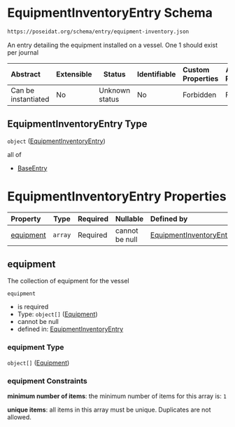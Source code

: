 # EquipmentInventoryEntry Schema

```txt
https://poseidat.org/schema/entry/equipment-inventory.json
```

An entry detailing the equipment installed on a vessel. One 1 should exist per journal


| Abstract            | Extensible | Status         | Identifiable | Custom Properties | Additional Properties | Access Restrictions | Defined In                                                                                |
| :------------------ | ---------- | -------------- | ------------ | :---------------- | --------------------- | ------------------- | ----------------------------------------------------------------------------------------- |
| Can be instantiated | No         | Unknown status | No           | Forbidden         | Forbidden             | none                | [equipment-inventory.json](schemas/entry/equipment-inventory.json "open original schema") |

## EquipmentInventoryEntry Type

`object` ([EquipmentInventoryEntry](equipment-inventory.md))

all of

-   [BaseEntry](position-allof-baseentry.md "check type definition")

# EquipmentInventoryEntry Properties

| Property                | Type    | Required | Nullable       | Defined by                                                                                                                                                     |
| :---------------------- | ------- | -------- | -------------- | :------------------------------------------------------------------------------------------------------------------------------------------------------------- |
| [equipment](#equipment) | `array` | Required | cannot be null | [EquipmentInventoryEntry](equipment-inventory-properties-equipment.md "https&#x3A;//poseidat.org/schema/entry/equipment-inventory.json#/properties/equipment") |

## equipment

The collection of equipment for the vessel


`equipment`

-   is required
-   Type: `object[]` ([Equipment](equipment-inventory-properties-equipment-equipment.md))
-   cannot be null
-   defined in: [EquipmentInventoryEntry](equipment-inventory-properties-equipment.md "https&#x3A;//poseidat.org/schema/entry/equipment-inventory.json#/properties/equipment")

### equipment Type

`object[]` ([Equipment](equipment-inventory-properties-equipment-equipment.md))

### equipment Constraints

**minimum number of items**: the minimum number of items for this array is: `1`

**unique items**: all items in this array must be unique. Duplicates are not allowed.
